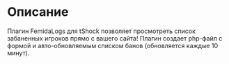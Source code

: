 # Описание

Плагин FemidaLogs для tShock позволяет просмотреть список забаненных игроков прямо с вашего сайта!
Плагин создает php-файл с формой и авто-обновляемым списком банов (обновляется каждые 10 минут).
